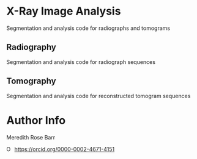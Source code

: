 # X-Ray Image Analysis

Segmentation and analysis code for radiographs and tomograms

## Radiography

Segmentation and analysis code for radiograph sequences

## Tomography

Segmentation and analysis code for reconstructed tomogram sequences

# Author Info
Meredith Rose Barr
<div itemscope itemtype="https://schema.org/Person"><a itemprop="sameAs" content="https://orcid.org/0000-0002-4671-4151" href="https://orcid.org/0000-0002-4671-4151" target="orcid.widget" rel="me noopener noreferrer" style="vertical-align:top;"><img src="https://orcid.org/sites/default/files/images/orcid_16x16.png" style="width:1em;margin-right:.5em;" alt="ORCID iD icon">https://orcid.org/0000-0002-4671-4151</a></div>
